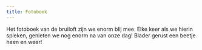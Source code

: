 ```yaml
---
title: Fotoboek
---
```


Het fotoboek van de bruiloft zijn we enorm blij mee. Elke keer als we hierin spieken, genieten we nog enorm na van onze dag! Blader gerust een beetje heen en weer!